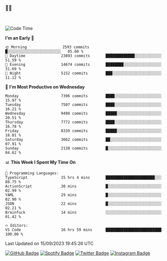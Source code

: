### 🤙🍺

<!-- <a href="https://github-readme-stats.vercel.app/api?username=hzak2xx&count_private=true&show_icons=true&theme=dracula">
  <img align="center" src="https://github-readme-stats.vercel.app/api?username=hzak2xx&count_private=true&show_icons=true&theme=dracula" />
</a>
</br> -->
</br>

<!--START_SECTION:waka-->
![Code Time](http://img.shields.io/badge/Code%20Time-2%2C775%20hrs%2053%20mins-blue)

**I'm an Early 🐤** 

```text
🌞 Morning                2593 commits        █░░░░░░░░░░░░░░░░░░░░░░░░   05.60 % 
🌆 Daytime                23893 commits       █████████████░░░░░░░░░░░░   51.59 % 
🌃 Evening                14674 commits       ████████░░░░░░░░░░░░░░░░░   31.69 % 
🌙 Night                  5152 commits        ███░░░░░░░░░░░░░░░░░░░░░░   11.12 % 
```
📅 **I'm Most Productive on Wednesday** 

```text
Monday                   7396 commits        ████░░░░░░░░░░░░░░░░░░░░░   15.97 % 
Tuesday                  7507 commits        ████░░░░░░░░░░░░░░░░░░░░░   16.21 % 
Wednesday                9498 commits        █████░░░░░░░░░░░░░░░░░░░░   20.51 % 
Thursday                 7772 commits        ████░░░░░░░░░░░░░░░░░░░░░   16.78 % 
Friday                   8339 commits        █████░░░░░░░░░░░░░░░░░░░░   18.01 % 
Saturday                 3662 commits        ██░░░░░░░░░░░░░░░░░░░░░░░   07.91 % 
Sunday                   2138 commits        █░░░░░░░░░░░░░░░░░░░░░░░░   04.62 % 
```


📊 **This Week I Spent My Time On** 

```text
💬 Programming Languages: 
TypeScript               15 hrs 4 mins       ██████████████████████░░░   88.75 % 
ActionScript             30 mins             █░░░░░░░░░░░░░░░░░░░░░░░░   02.99 % 
YAML                     29 mins             █░░░░░░░░░░░░░░░░░░░░░░░░   02.90 % 
JSON                     22 mins             █░░░░░░░░░░░░░░░░░░░░░░░░   02.21 % 
Brainfuck                14 mins             ░░░░░░░░░░░░░░░░░░░░░░░░░   01.42 % 

🔥 Editors: 
VS Code                  16 hrs 59 mins      █████████████████████████   100.00 % 
```


 Last Updated on 15/09/2023 19:45:26 UTC
<!--END_SECTION:waka-->

[![GitHub Badge](https://img.shields.io/badge/GitHub-100000?style=for-the-badge&logo=github&logoColor=white)](https://github.com/hzak2xx)
[![Spotify Badge](https://img.shields.io/badge/Spotify-1ED760?&style=for-the-badge&logo=spotify&logoColor=white)](https://open.spotify.com/user/uf90s6sbbh75a1mt44clkhkvf)
[![Twitter Badge](https://img.shields.io/badge/Twitter-1DA1F2?style=for-the-badge&logo=twitter&logoColor=white)](https://twitter.com/hzak2xx)
[![Instagram Badge](https://img.shields.io/badge/Instagram-E4405F?style=for-the-badge&logo=instagram&logoColor=white)](https://www.instagram.com/hzak2xx/)

